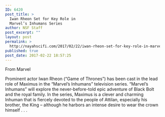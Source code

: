 ```yaml
---
ID: 6420
post_title: >
  Iwan Rheon Set for Key Role in
  Marvel’s Inhumans Series
author: NSF Staff
post_excerpt: ""
layout: post
permalink: >
  http://nayahscifi.com/2017/02/22/iwan-rheon-set-for-key-role-in-marvels-inhumans-series/
published: true
post_date: 2017-02-22 18:57:25
---
```

From Marvel

Prominent actor Iwan Rheon (“Game of Thrones”) has been cast in the lead role of Maximus in the “Marvel’s Inhumans” television series. “Marvel’s Inhumans” will explore the never-before-told epic adventure of Black Bolt and the royal family. In the series, Maximus is a clever and charming Inhuman that is fiercely devoted to the people of Attilan, especially his brother, the King – although he harbors an intense desire to wear the crown himself . . .
